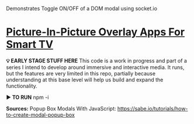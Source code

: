 Demonstrates Toggle ON/OFF of a DOM modal using socket.io

# [Picture-In-Picture Overlay Apps For Smart TV](https://chrisberno.net/post/socket-modals/)

**💡 EARLY STAGE STUFF HERE**
This code is a work in progress and part of a series I intend to develop around immersive and interactive media. It runs, but the features are very limited in this repo, partially because understanding at this base level will help us build and expand the functionality. 

**▶️ TO RUN**
npm -i


**Sources:**
Popup Box Modals With JavaScript: https://sabe.io/tutorials/how-to-create-modal-popup-box
